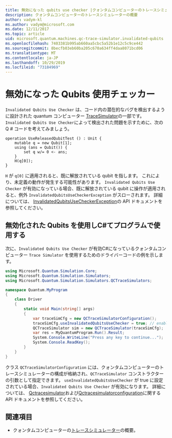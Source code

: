 ```yaml
---
title: 無効になった qubits use checker |クォンタムコンピューターのトレースシミュレーター |Microsoft Docs
description: クォンタムコンピューターのトレースシミュレーターの概要
author: vadym-kl
ms.author: vadym@microsoft.com
ms.date: 12/11/2017
ms.topic: article
uid: microsoft.quantum.machines.qc-trace-simulator.invalidated-qubits
ms.openlocfilehash: 7403381b995ab660aa5cbc5a52b1e12c5c9ce442
ms.sourcegitcommit: 8becfb03eb60ba205c670a634ff4daa8071bcd06
ms.translationtype: MT
ms.contentlocale: ja-JP
ms.lasthandoff: 10/29/2019
ms.locfileid: "73184969"
---
```

# <a name="invalidated-qubits-use-checker"></a>無効になった Qubits 使用チェッカー

`Invalidated Qubits Use Checker` は、コード内の潜在的なバグを検出するように設計された quantum コンピューター [TraceSimulator](xref:microsoft.quantum.machines.qc-trace-simulator.intro)の一部です。 `Invalidated Qubits Use Checker`によって検出された問題を示すために、次の Q # コードを考えてみましょう。

```qsharp
operation UseReleasedQubitTest () : Unit {
    mutable q = new Qubit[1];
    using (ans = Qubit()) {
        set q w/= 0 <- ans;
    }
    H(q[0]);
}
```

`H` が `q[0]` に適用されると、既に解放されている qubit を指します。 これにより、未定義の動作が発生する可能性があります。 `Invalidated Qubits Use Checker` が有効になっている場合、既に解放されている qubit に操作が適用されると、例外 `InvalidatedQubitsUseCheckerException` がスローされます。 詳細については、 [InvalidatedQubitsUseCheckerException](https://docs.microsoft.com/dotnet/api/Microsoft.Quantum.Simulation.Simulators.QCTraceSimulators.InvalidatedQubitsUseCheckerException)の API ドキュメントを参照してください。

## <a name="using-the-invalidated-qubits-use-checker-in-your-c-program"></a>無効化された Qubits を使用しC#てプログラムで使用する

次に、`Invalidated Qubits Use Checker` が有効C#になっているクォンタムコンピューター `Trace
Simulator` を使用するためのドライバーコードの例を示します。 

```csharp
using Microsoft.Quantum.Simulation.Core;
using Microsoft.Quantum.Simulation.Simulators;
using Microsoft.Quantum.Simulation.Simulators.QCTraceSimulators;

namespace Quantum.MyProgram
{
    class Driver
    {
        static void Main(string[] args)
        {
            var traceSimCfg = new QCTraceSimulatorConfiguration();
            traceSimCfg.useInvalidatedQubitsUseChecker = true; // enables useInvalidatedQubitsUseChecker
            QCTraceSimulator sim = new QCTraceSimulator(traceSimCfg);
            var res = MyQuantumProgram.Run().Result;
            System.Console.WriteLine("Press any key to continue...");
            System.Console.ReadKey();
        }
    }
}
```

クラス `QCTraceSimulatorConfiguration` には、クォンタムコンピューターのトレースシミュレーターの構成が格納され、`QCTraceSimulator` コンストラクターの引数として指定できます。 `useInvalidatedQubitsUseChecker` が true に設定されている場合、`Invalidated Qubits Use Checker` が有効になります。 詳細については、 [Qctracesimulator](https://docs.microsoft.com/dotnet/api/Microsoft.Quantum.Simulation.Simulators.QCTraceSimulators.QCTraceSimulator)および[Qctracesimulatorconfiguration](https://docs.microsoft.com/dotnet/api/Microsoft.Quantum.Simulation.Simulators.QCTraceSimulators.QCTraceSimulatorConfiguration)に関する API ドキュメントを参照してください。

## <a name="see-also"></a>関連項目 ##

- クォンタムコンピューターの[トレースシミュレーター](xref:microsoft.quantum.machines.qc-trace-simulator.intro)の概要。
